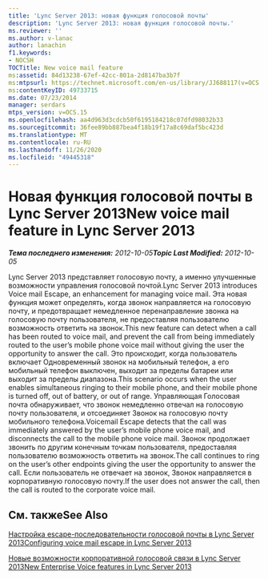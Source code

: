 ```yaml
---
title: 'Lync Server 2013: новая функция голосовой почты'
description: 'Lync Server 2013: новая функция голосовой почты.'
ms.reviewer: ''
ms.author: v-lanac
author: lanachin
f1.keywords:
- NOCSH
TOCTitle: New voice mail feature
ms:assetid: 84d13238-67ef-42cc-801a-2d8147ba3b7f
ms:mtpsurl: https://technet.microsoft.com/en-us/library/JJ688117(v=OCS.15)
ms:contentKeyID: 49733715
ms.date: 07/23/2014
manager: serdars
mtps_version: v=OCS.15
ms.openlocfilehash: aa4d963d3cdcb50f6195184218c07dfd98032b33
ms.sourcegitcommit: 36fee89bb887bea4f18b19f17a8c69daf5bc423d
ms.translationtype: MT
ms.contentlocale: ru-RU
ms.lasthandoff: 11/26/2020
ms.locfileid: "49445318"
---
```

# <a name="new-voice-mail-feature-in-lync-server-2013"></a><span data-ttu-id="3e061-103">Новая функция голосовой почты в Lync Server 2013</span><span class="sxs-lookup"><span data-stu-id="3e061-103">New voice mail feature in Lync Server 2013</span></span>

<div data-xmlns="http://www.w3.org/1999/xhtml">

<div class="topic" data-xmlns="http://www.w3.org/1999/xhtml" data-msxsl="urn:schemas-microsoft-com:xslt" data-cs="https://msdn.microsoft.com/">

<div data-asp="https://msdn2.microsoft.com/asp">



</div>

<div id="mainSection">

<div id="mainBody"><span data-ttu-id="3e061-104">

<span> </span></span><span class="sxs-lookup"><span data-stu-id="3e061-104">

<span> </span></span></span>

<span data-ttu-id="3e061-105">_**Тема последнего изменения:** 2012-10-05_</span><span class="sxs-lookup"><span data-stu-id="3e061-105">_**Topic Last Modified:** 2012-10-05_</span></span>

<span data-ttu-id="3e061-106">Lync Server 2013 представляет голосовую почту, а именно улучшенные возможности управления голосовой почтой.</span><span class="sxs-lookup"><span data-stu-id="3e061-106">Lync Server 2013 introduces Voice mail Escape, an enhancement for managing voice mail.</span></span> <span data-ttu-id="3e061-107">Эта новая функция может определять, когда звонок направляется на голосовую почту, и предотвращает немедленное перенаправление звонка на голосовую почту пользователя, не предоставляя пользователю возможность ответить на звонок.</span><span class="sxs-lookup"><span data-stu-id="3e061-107">This new feature can detect when a call has been routed to voice mail, and prevent the call from being immediately routed to the user’s mobile phone voice mail without giving the user the opportunity to answer the call.</span></span> <span data-ttu-id="3e061-108">Это происходит, когда пользователь включает Одновременный звонок на мобильный телефон, а его мобильный телефон выключен, выходит за пределы батареи или выходит за пределы диапазона.</span><span class="sxs-lookup"><span data-stu-id="3e061-108">This scenario occurs when the user enables simultaneous ringing to their mobile phone, and their mobile phone is turned off, out of battery, or out of range.</span></span> <span data-ttu-id="3e061-109">Управляющая Голосовая почта обнаруживает, что звонок немедленно отвечал на голосовую почту пользователя, и отсоединяет Звонок на голосовую почту мобильного телефона.</span><span class="sxs-lookup"><span data-stu-id="3e061-109">Voicemail Escape detects that the call was immediately answered by the user’s mobile phone voice mail, and disconnects the call to the mobile phone voice mail.</span></span> <span data-ttu-id="3e061-110">Звонок продолжает звонить по другим конечным точкам пользователя, предоставляя пользователю возможность ответить на звонок.</span><span class="sxs-lookup"><span data-stu-id="3e061-110">The call continues to ring on the user’s other endpoints giving the user the opportunity to answer the call.</span></span> <span data-ttu-id="3e061-111">Если пользователь не отвечает на звонок, Звонок направляется в корпоративную голосовую почту.</span><span class="sxs-lookup"><span data-stu-id="3e061-111">If the user does not answer the call, then the call is routed to the corporate voice mail.</span></span>

<div>

## <a name="see-also"></a><span data-ttu-id="3e061-112">См. также</span><span class="sxs-lookup"><span data-stu-id="3e061-112">See Also</span></span>


[<span data-ttu-id="3e061-113">Настройка escape-последовательности голосовой почты в Lync Server 2013</span><span class="sxs-lookup"><span data-stu-id="3e061-113">Configuring voice mail escape in Lync Server 2013</span></span>](lync-server-2013-configuring-voice-mail-escape.md)  


[<span data-ttu-id="3e061-114">Новые возможности корпоративной голосовой связи в Lync Server 2013</span><span class="sxs-lookup"><span data-stu-id="3e061-114">New Enterprise Voice features in Lync Server 2013</span></span>](lync-server-2013-new-enterprise-voice-features.md)  
  

<span data-ttu-id="3e061-115"></div>

</div>

<span> </span>

</div>

</div>

</span><span class="sxs-lookup"><span data-stu-id="3e061-115"></div>

</div>

<span> </span>

</div>

</div>

</span></span></div>

